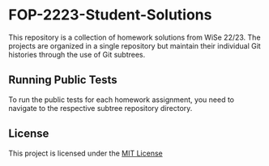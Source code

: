# FOP-2223-Student-Solutions

This repository is a collection of homework solutions from WiSe 22/23. The projects are organized in a single repository but maintain their individual Git histories through the use of Git subtrees.

## Running Public Tests

To run the public tests for each homework assignment, you need to navigate to the respective subtree repository directory.

## License

This project is licensed under the [MIT License](LICENSE.md)
